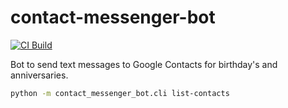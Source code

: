 # contact-messenger-bot

[![CI Build](https://github.com/rcolfin/contact-messenger-bot/actions/workflows/ci.yml/badge.svg)](https://github.com/rcolfin/contact-messenger-bot/actions/workflows/ci.yml)

Bot to send text messages to Google Contacts for birthday's and anniversaries.

```sh
python -m contact_messenger_bot.cli list-contacts
```
